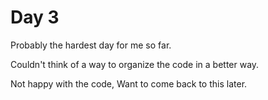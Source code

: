# Day 3

Probably the hardest day for me so far.

Couldn't think of a way to organize the code in a better way.

Not happy with the code, Want to come back to this later.
